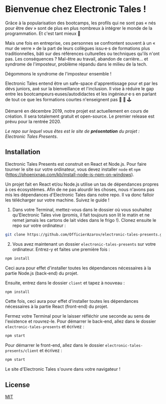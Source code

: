 # Bienvenue chez Electronic Tales !

Grâce à la popularisation des bootcamps, les profils qui ne sont pas « nés pour être dev » sont de plus en plus nombreux à intégrer le monde de la programmation. Et c'est tant mieux 👏

Mais une fois en entreprise, ces personnes se confrontent souvent à un « mur de verre » de la part de leurs collègues issu·e·s de formations plus traditionnelles, bâti sur des références culturelles ou techniques qu'ils n'ont pas. Les conséquences ? Mal-être au travail, abandon de carrière... et syndrome de l'imposteur, problème répandu dans le milieu de la tech.

Dégommons le syndrome de l'imposteur ensemble !

Electronic Tales entend être un safe-space d'apprentissage pour et par les dévs juniors, axé sur la bienveillance et l'inclusion. Il vise à réduire le gap entre les bootcampeurs·euses/autodidactes et les ingénieur·e·s en parlant de tout ce que les formations courtes n'enseignent pas 💾 🔋 🕹️

Démarré en décembre 2019, notre projet est actuellement en cours de création. Il sera totalement gratuit et open-source. Le premier release est prévu pour la rentrée 2020.

*Le repo sur lequel vous êtes est le site de **présentation** du projet : Electronic Tales Presents*.

## Installation

Electronic Tales Presents est construit en React et Node.js. Pour faire tourner le site sur votre ordinateur, vous devez installer `node` et `npm` (https://phoenixnap.com/kb/install-node-js-npm-on-windows).

Un projet fait en React et/ou Node.js utilise un tas de dépendances propres à ces écosystèmes. Afin de ne pas alourdir les choses, nous n'avons pas mis les dépendances d'Electronic Tales dans notre repo. Il va donc falloir les télécharger sur votre machine. Suivez le guide&nbsp;!

1. Dans votre Terminal, mettez-vous dans le dossier où vous souhaitez qu'Electronic Tales vive (promis, il fait toujours son lit le matin et ne remet jamais les cartons de lait vides dans le frigo !). Clonez ensuite le repo sur votre ordinateur :

```bash
git clone https://github.com/OfficierAzarov/electronic-tales-presents.git
```

2. Vous avez maintenant un dossier `electronic-tales-presents` sur votre ordinateur. Entrez-y et faites une première fois&nbsp;:

```bash
npm install
```
  Ceci aura pour effet d'installer toutes les dépendances nécessaires à la partie Node.js (back-end) du projet.

  Ensuite, entrez dans le dossier `client` et tapez à nouveau&nbsp;:

```bash
npm install
```

  Cette fois, ceci aura pour effet d'installer toutes les dépendances nécessaires à la partie React (front-end) du projet.

  Fermez votre Terminal pour le laisser réfléchir une seconde au sens de l'existence et rouvrez-le. 
  Pour démarrer le back-end, allez dans le dossier `electronic-tales-presents` et écrivez&nbsp;:

```bash
npm start
```

  Pour démarrer le front-end, allez dans le dossier `electronic-tales-presents/client` et écrivez&nbsp;:

```bash
npm start
```

Le site d'Electronic Tales s'ouvre dans votre navigateur&nbsp;!

## License
[MIT](https://choosealicense.com/licenses/mit/)
